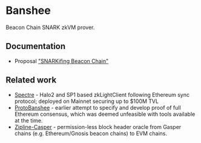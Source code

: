 # Banshee
Beacon Chain SNARK zkVM prover.

## Documentation
- Proposal ["SNARKifing Beacon Chain"](https://hackmd.io/@timofey/BJTHJNM9yg)

## Related work
- [Spectre](https://github.com/ChainSafe/Spectre) - Halo2 and SP1 based zkLightClient following Ethereum sync protocol; deployed on Mainnet securing up to $100M TVL
- [ProtoBanshee](https://github.com/ChainSafe/ProtoBanshee) - earlier attempt to specify and develop proof of full Ethereum consensus, which was deemed unfeasible with tools available at the time.
- [Zipline-Casper](https://chainsafe.github.io/Zipline-Casper) - permission-less block header oracle from Gasper chains (e.g. Ethereum/Gnosis beacon chains) to EVM chains.
